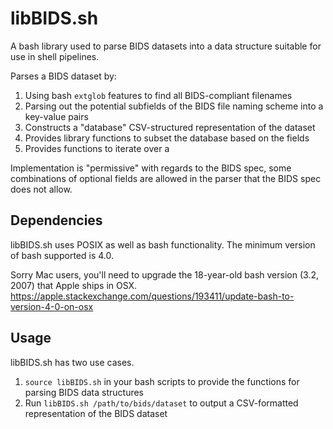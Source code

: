 # libBIDS.sh

A bash library used to parse BIDS datasets into a data structure suitable for use in shell pipelines.

Parses a BIDS dataset by:

1. Using bash `extglob` features to find all BIDS-compliant filenames
2. Parsing out the potential subfields of the BIDS file naming scheme into a key-value pairs
3. Constructs a "database" CSV-structured representation of the dataset
4. Provides library functions to subset the database based on the fields
5. Provides functions to iterate over a

Implementation is "permissive" with regards to the BIDS spec, some combinations of optional fields are allowed in
the parser that the BIDS spec does not allow.

## Dependencies

libBIDS.sh uses POSIX as well as bash functionality. The minimum version of bash supported is 4.0.

Sorry Mac users, you'll need to upgrade the 18-year-old bash version (3.2, 2007) that Apple ships in OSX.
https://apple.stackexchange.com/questions/193411/update-bash-to-version-4-0-on-osx

## Usage

libBIDS.sh has two use cases.

1. `source libBIDS.sh` in your bash scripts to provide the functions for parsing BIDS data structures
2. Run `libBIDS.sh /path/to/bids/dataset` to output a CSV-formatted representation of the BIDS dataset
